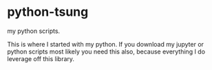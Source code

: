 # python-tsung
my python scripts.


This is where I started with my python.  If you download my jupyter or python scripts most likely you need this also, because everything I do leverage off this library.  
